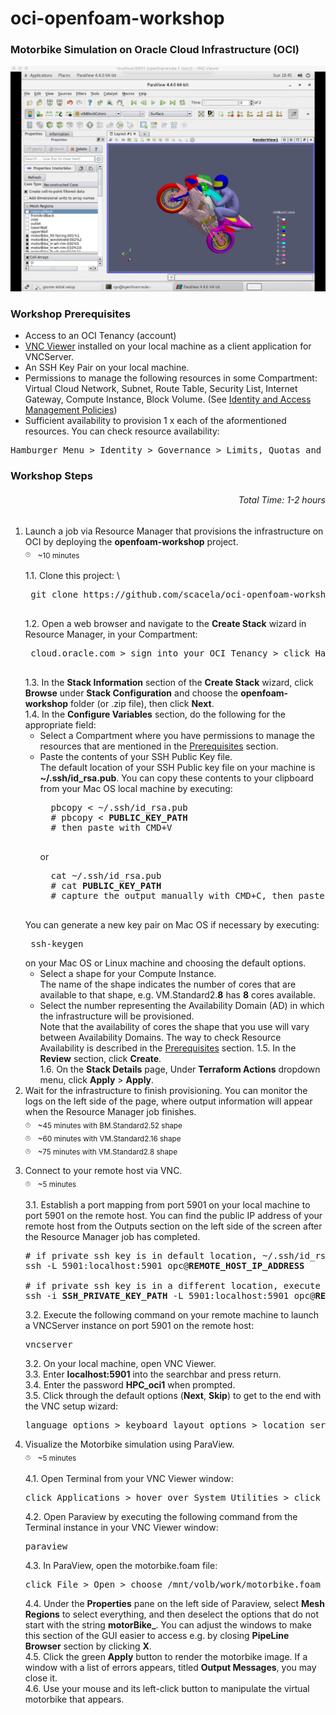 # oci-openfoam-workshop

### Motorbike Simulation on Oracle Cloud Infrastructure (OCI)
![](./pictures/motorbike.png)

### Workshop Prerequisites
- Access to an OCI Tenancy (account)
- [VNC Viewer](https://www.realvnc.com/en/connect/download/viewer/) installed on your local machine as a client application for VNCServer.
- An SSH Key Pair on your local machine.
- Permissions to manage the following resources in some Compartment: Virtual Cloud Network, Subnet, Route Table, Security List, Internet Gateway, Compute Instance, Block Volume. (See [Identity and Access Management Policies](https://docs.oracle.com/en-us/iaas/data-safe/doc/iam-policies.html))
- Sufficient availability to provision 1 x each of the aformentioned resources. You can check resource availability:
<pre>
Hamburger Menu > Identity > Governance > Limits, Quotas and Usage
</pre>

### Workshop Steps
###### <p align="right">Total Time: 1-2 hours</p>
1. Launch a job via Resource Manager that provisions the infrastructure on OCI by deploying the **openfoam-workshop** project.\
	<sub><sup><sub>:clock3:</sub></sup></sub>
	&nbsp;
	<sub>~10 minutes</sub>\
	\
	1.1. Clone this project:
	\
	<pre>
	git clone https://github.com/scacela/oci-openfoam-workshop
	</pre>
	1.2. Open a web browser and navigate to the **Create Stack** wizard in Resource Manager, in your Compartment:
	<pre>
	cloud.oracle.com &gt sign into your OCI Tenancy &gt click Hamburger Menu &gt hover over <b>Resource Manager</b> &gt click <b>Stacks</b> &gt choose your Compartment from the dropdown menu under **List Scope** &gt click <b>Create Stack</b>
	</pre>
	1.3. In the **Stack Information** section of the **Create Stack** wizard, click **Browse** under **Stack Configuration** and choose the **openfoam-workshop** folder (or .zip file), then click **Next**.\
	1.4. In the **Configure Variables** section, do the following for the appropriate field:
	- Select a Compartment where you have permissions to manage the resources that are mentioned in the [Prerequisites](#workshop-prerequisites) section.
	- Paste the contents of your SSH Public Key file.\
	The default location of your SSH Public key file on your machine is **~/.ssh/id_rsa.pub**. You can copy these contents to your clipboard from your Mac OS local machine by executing:
		<pre>
		pbcopy &lt ~/.ssh/id_rsa.pub
		# pbcopy &lt <b>PUBLIC_KEY_PATH</b>
		# then paste with CMD+V
		</pre>
		<p>or</p>
		<pre>
		cat ~/.ssh/id_rsa.pub
		# cat <b>PUBLIC_KEY_PATH</b>
		# capture the output manually with CMD+C, then paste with CMD+V
		</pre>
	You can generate a new key pair on Mac OS if necessary by executing:
		<pre>
		ssh-keygen
		</pre>
	on your Mac OS or Linux machine and choosing the default options.
	- Select a shape for your Compute Instance.\
	The name of the shape indicates the number of cores that are available to that shape, e.g. VM.Standard2.**8** has **8** cores available.
	- Select the number representing the Availability Domain (AD) in which the infrastructure will be provisioned.\
	Note that the availability of cores the shape that you use will vary between Availability Domains. The way to check Resource Availability is described in the [Prerequisites](#workshop-prerequisites) section.
	1.5. In the **Review** section, click **Create**.\
	1.6. On the **Stack Details** page, Under **Terraform Actions** dropdown menu, click **Apply** > **Apply**.
2. Wait for the infrastructure to finish provisioning. You can monitor the logs on the left side of the page, where output information will appear when the Resource Manager job finishes.\
	<sub><sup><sub>:clock3:</sub></sup></sub>
	&nbsp;
	<sub>~45 minutes with BM.Standard2.52 shape</sub>\
	<sub><sup><sub>:clock3:</sub></sup></sub>
	&nbsp;
	<sub>~60 minutes with VM.Standard2.16 shape</sub>\
	<sub><sup><sub>:clock3:</sub></sup></sub>
	&nbsp;
	<sub>~75 minutes with VM.Standard2.8 shape</sub>
	<p></p>
3.	Connect to your remote host via VNC.\
	<sub><sup><sub>:clock3:</sub></sup></sub>
	&nbsp;
	<sub>~5 minutes</sub>\
	\
	3.1. Establish a port mapping from port 5901 on your local machine to port 5901 on the remote host. You can find the public IP address of your remote host from the Outputs section on the left side of the screen after the Resource Manager job has completed.
	<pre>
	# if private ssh key is in default location, ~/.ssh/id_rsa
	ssh -L 5901:localhost:5901 opc@<b>REMOTE_HOST_IP_ADDRESS</b>

	# if private ssh key is in a different location, execute this command:
	ssh -i <b>SSH_PRIVATE_KEY_PATH</b> -L 5901:localhost:5901 opc@<b>REMOTE_HOST_IP_ADDRESS</b>
	</pre>
	3.2. Execute the following command on your remote machine to launch a VNCServer instance on port 5901 on the remote host:
	<pre>
	vncserver
	</pre>
	3.2. On your local machine, open VNC Viewer.\
	3.3. Enter **localhost:5901** into the searchbar and press return.\
	3.4. Enter the password **HPC_oci1** when prompted.\
	3.5. Click through the default options (**Next**, **Skip**) to get to the end with the VNC setup wizard:
	<pre>
	language options > keyboard layout options > location services options > connect online accounts options
	</pre>
4.	Visualize the Motorbike simulation using ParaView.\
	<sub><sup><sub>:clock3:</sub></sup></sub>
	&nbsp;
	<sub>~5 minutes</sub>\
	\
	4.1. Open Terminal from your VNC Viewer window:
	<pre>
	click Applications &gt hover over System Utilities &gt click Terminal
	</pre>
	4.2. Open Paraview by executing the following command from the Terminal instance in your VNC Viewer window:
	<pre>
	paraview
	</pre>
	4.3. In ParaView, open the motorbike.foam file:
	<pre>
	click File > Open > choose /mnt/volb/work/motorbike.foam
	</pre>
	4.4. Under the **Properties** pane on the left side of Paraview, select **Mesh Regions** to select everything, and then deselect the options that do not start with the string **motorBike_**. You can adjust the windows to make this section of the GUI easier to access e.g. by closing **PipeLine Browser** section by clicking **X**.\
	4.5. Click the green **Apply** button to render the motorbike image. If a window with a list of errors appears, titled **Output Messages**, you may close it.\
	4.6. Use your mouse and its left-click button to manipulate the virtual motorbike that appears.
